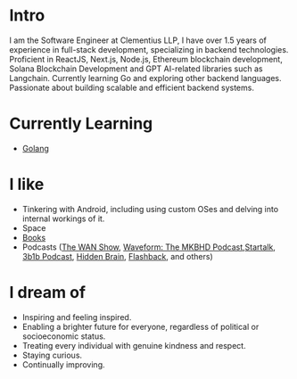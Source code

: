 # Intro

I am the Software Engineer at Clementius LLP, I have over 1.5 years of experience in full-stack development, specializing in backend technologies. Proficient in
ReactJS, Next.js, Node.js, Ethereum blockchain development, Solana Blockchain Development and GPT AI-related libraries such as Langchain. Currently learning Go and exploring other backend languages. Passionate about building scalable and efficient backend systems. 

# Currently Learning

- [Golang](https://go.dev)

# I like

- Tinkering with Android, including using custom OSes and delving into internal workings of it.
- Space
- [Books](https://www.goodreads.com/review/list/181069690?ref=nav_mybooks)
- Podcasts ([The WAN Show](https://open.spotify.com/show/5l8IBkxX6pgPPfEL6AI57O), [Waveform: The MKBHD Podcast](https://podcasts.voxmedia.com/show/waveform-the-mkbhd-podcast),[Startalk](https://startalkmedia.com/category/startalk-radio/), [3b1b Podcast](https://www.3blue1brown.com/podcast), [Hidden Brain](https://www.npr.org/series/423302056/hidden-brain), [Flashback](https://www.relay.fm/flashback), and others)

# I dream of

- Inspiring and feeling inspired.
- Enabling a brighter future for everyone, regardless of political or socioeconomic status.
- Treating every individual with genuine kindness and respect.
- Staying curious.
- Continually improving.
